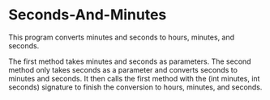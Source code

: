# Seconds-And-Minutes
This program converts minutes and seconds to hours, minutes, and seconds.

The first method takes minutes and seconds as parameters. The second method only takes seconds as a parameter and converts seconds
to minutes and seconds. It then calls the first method with the (int minutes, int seconds) signature to finish the conversion to hours, minutes, and seconds.
